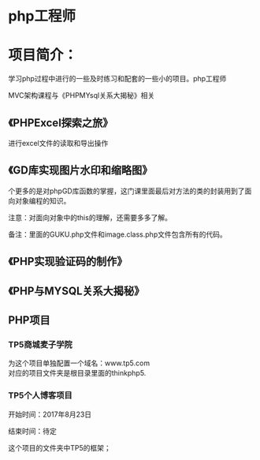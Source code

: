 # php工程师
<h1>项目简介：</h1>
<p>学习php过程中进行的一些及时练习和配套的一些小的项目。php工程师</p>
MVC架构课程与《PHPMYsql关系大揭秘》相关<br/>
<h2>《PHPExcel探索之旅》</h2>
<p>进行excel文件的读取和导出操作</p>
<h2>《GD库实现图片水印和缩略图》</h2>
<p>个更多的是对phpGD库函数的掌握，这门课里面最后对方法的类的封装用到了面向对象编程的知识。</p>
<p>注意：对面向对象中的this的理解，还需要多多了解。</p>
<p>备注：里面的GUKU.php文件和image.class.php文件包含所有的代码。</p>
<h2>《PHP实现验证码的制作》</h2>
<h2>《PHP与MYSQL关系大揭秘》</h2>

<h2>PHP项目</h2>
<h3>TP5商城麦子学院</h3>
<p>为这个项目单独配置一个域名：www.tp5.com<br>对应的项目文件夹是根目录里面的thinkphp5.</p>
<h3>TP5个人博客项目</h3>
<p>开始时间：2017年8月23日</p>
<p>结束时间：待定</p>
<p>这个项目的文件夹中TP5的框架；</p>









